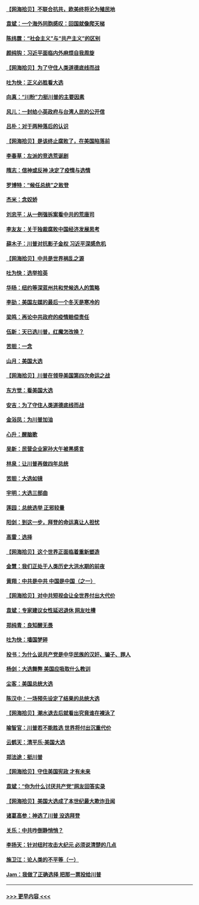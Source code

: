 #### [【网海拾贝】不联合抗共，欧美终将沦为殖民地](../pages/nsc993/n12565068.md?t=11211651) 
#### [袁斌：一个海外同胞感叹：回国就像爬天梯](../pages/nsc993/n12564986.md?t=11211651) 
#### [陈纬霆：“社会主义”与“共产主义”的区别](../pages/nsc993/n12562417.md?t=11211651) 
#### [颜纯钩：习近平面临内外麻烦自我周旋](../pages/nsc993/n12563356.md?t=11211651) 
#### [【网海拾贝】为了守住人类道德底线而战](../pages/nsc993/n12562542.md?t=11211651) 
#### [吐为快：正义必胜看大选](../pages/nsc993/n12561967.md?t=11211651) 
#### [向真：“川粉”力挺川普的主要因素](../pages/nsc993/n12560774.md?t=11211651) 
#### [风儿：一封给小英政府与台湾人民的公开信](../pages/nsc993/n12560581.md?t=11211651) 
#### [吕朴：对于两种落后的认识](../pages/nsc993/n12560492.md?t=11211651) 
#### [【网海拾贝】是该终止腐败了，在美国陷落前](../pages/nsc993/n12559936.md?t=11211651) 
#### [李春草：左派的竞选荒诞剧](../pages/nsc993/n12558380.md?t=11211651) 
#### [隋志：信神或反神 决定了疫情与选情](../pages/nsc993/n12558255.md?t=11211651) 
#### [罗博特：“候任总统”之败登](../pages/nsc993/n12558189.md?t=11211651) 
#### [杰米：念奴娇](../pages/nsc993/n12558174.md?t=11211651) 
#### [刘忠平：从一例强拆案看中共的荒唐司](../pages/nsc993/n12558036.md?t=11211651) 
#### [李友友：关于独裁腐败中国经济发展思考](../pages/nsc993/n12558004.md?t=11211651) 
#### [薛木子：川普对抗影子金权 习近平深感危机](../pages/nsc993/n12557342.md?t=11211651) 
#### [【网海拾贝】中共是世界祸乱之源](../pages/nsc993/n12555353.md?t=11211651) 
#### [吐为快：选举拾英](../pages/nsc993/n12555041.md?t=11211651) 
#### [华旸：纽约等深蓝州共和党候选人的策略](../pages/nsc993/n12554309.md?t=11211651) 
#### [李劼：美国左媒的最后一个冬天是寒冷的](../pages/nsc993/n12552947.md?t=11211651) 
#### [梁鸣：再论中共政府的疫情赔偿责任](../pages/nsc993/n12553012.md?t=11211651) 
#### [伍新：天已选川普，红魔怎改换？](../pages/nsc993/n12552970.md?t=11211651) 
#### [苦胆：一念](../pages/nsc993/n12552957.md?t=11211651) 
#### [山月：美国大选](../pages/nsc993/n12552446.md?t=11211651) 
#### [【网海拾贝】川普在领导美国第四次命运之战](../pages/nsc993/n12551973.md?t=11211651) 
#### [东方觉：看美国大选](../pages/nsc993/n12551647.md?t=11211651) 
#### [安吉：为了守住人类道德底线而战](../pages/nsc993/n12551111.md?t=11211651) 
#### [金浴凤：为川普加油](../pages/nsc993/n12551085.md?t=11211651) 
#### [心升：醒脑歌](../pages/nsc993/n12550984.md?t=11211651) 
#### [吴新：民营企业家孙大午被黑感言](../pages/nsc993/n12550656.md?t=11211651) 
#### [林泉：让川普再做四年总统](../pages/nsc993/n12550640.md?t=11211651) 
#### [苦胆：大选如镜](../pages/nsc993/n12550630.md?t=11211651) 
#### [宇明：大选三部曲](../pages/nsc993/n12550603.md?t=11211651) 
#### [莲园：总统选举 正邪较量](../pages/nsc993/n12550594.md?t=11211651) 
#### [阳剑：到这一步，拜登的命运真让人担忧](../pages/nsc993/n12549093.md?t=11211651) 
#### [高雷：选择](../pages/nsc993/n12549087.md?t=11211651) 
#### [【网海拾贝】这个世界正面临着重新塑造](../pages/nsc993/n12548326.md?t=11211651) 
#### [金慧：我们正处于人类历史大洪水期的前夜](../pages/nsc993/n12547914.md?t=11211651) 
#### [黄翔：中共是中共 中国是中国（之一）](../pages/nsc993/n12547576.md?t=11211651) 
#### [【网海拾贝】对中共短视会让全世界付出大代价](../pages/nsc993/n12546043.md?t=11211651) 
#### [袁斌：专家建议女性延迟退休 网友吐槽](../pages/nsc993/n12545424.md?t=11211651) 
#### [郑纯青：良知醒无畏](../pages/nsc993/n12545394.md?t=11211651) 
#### [吐为快：墙国梦碎](../pages/nsc993/n12545309.md?t=11211651) 
#### [投书：为什么说共产党是中华民族的汉奸、骗子、罪人](../pages/nsc993/n12545089.md?t=11211651) 
#### [杨剑：大选舞弊 美国应吸取什么教训](../pages/nsc993/n12543937.md?t=11211651) 
#### [尘客：美国总统大选](../pages/nsc993/n12543828.md?t=11211651) 
#### [陈汉中：一场预先设定了结果的总统大选](../pages/nsc993/n12543564.md?t=11211651) 
#### [【网海拾贝】潮水退去后就看出究竟谁在裸泳了](../pages/nsc993/n12543321.md?t=11211651) 
#### [喻智官：川普若不能胜选 世界将付出沉重代价](../pages/nsc993/n12541352.md?t=11211651) 
#### [云鹤天：清平乐‧美国大选](../pages/nsc993/n12540916.md?t=11211651) 
#### [郑法途：挺川普](../pages/nsc993/n12540898.md?t=11211651) 
#### [【网海拾贝】守住美国宪政 才有未来](../pages/nsc993/n12540423.md?t=11211651) 
#### [袁斌：“你为什么讨厌共产党”网友回答实录](../pages/nsc993/n12540208.md?t=11211651) 
#### [【网海拾贝】美国大选成了本世纪最大欺诈丑闻](../pages/nsc993/n12538029.md?t=11211651) 
#### [诸葛高参：神选了川普 没选拜登](../pages/nsc993/n12537664.md?t=11211651) 
#### [关乐：中共咋倒静悄悄？](../pages/nsc993/n12537615.md?t=11211651) 
#### [李扬天：针对纽时攻击大纪元 必须说清楚的几点](../pages/nsc993/n12536001.md?t=11211651) 
#### [施卫江：论人类的不平等（一）](../pages/nsc993/n12535700.md?t=11211651) 
#### [Jam：我做了正确选择 把那一票投给川普](../pages/nsc993/n12535743.md?t=11211651) 

----
#### [ >>> 更早内容 <<< ](../indexes/nsc993-earlier.md)
